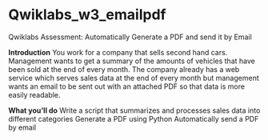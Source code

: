 # Qwiklabs_w3_emailpdf
Qwiklabs Assessment: Automatically Generate a PDF and send it by Email

**Introduction**
You work for a company that sells second hand cars. Management wants to get a summary of the amounts of vehicles that have been sold at the end of every month. The company already has a web service which serves sales data at the end of every month but management wants an email to be sent out with an attached PDF so that data is more easily readable.

**What you’ll do**
  Write a script that summarizes and processes sales data into different categories
  Generate a PDF using Python
  Automatically send a PDF by email 
